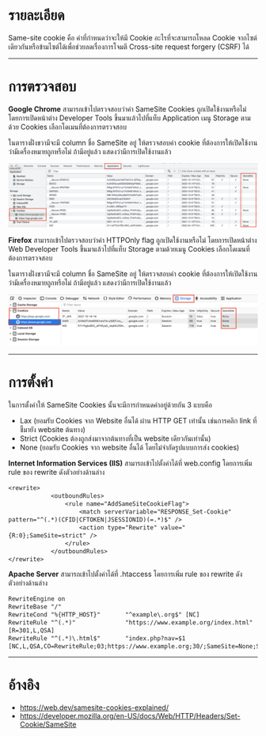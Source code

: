 # รายละเอียด

Same-site cookie คือ ค่าที่กำหนดว่าจะให้มี Cookie อะไรที่จะสามารถโหลด Cookie จากไซต์เดียวกันหรือข้ามไซต์ได้เพื่อช่วยลดเรื่องการโจมตี Cross-site request forgery (CSRF) ได้ 
*****

# การตรวจสอบ

**Google Chrome**  สามารถเข้าไปตรวจสอบว่าค่า SameSite Cookies ถูกเปิดใช้งานหรือไม่ โดยการเปิดหน้าต่าง Developer Tools ขึ้นมาแล้วไปที่แท็บ Application เมนู Storage ตามด้วย Cookies เลือกโดเมนที่ต้องการตรวจสอบ

ในตารางฝั่งขวามีจะมี column ชื่อ SameSite อยู่ ให้ตรวจสอบค่า cookie ที่ต้องการให้เปิดใช้งานว่ามีเครื่องหมายถูกหรือไม่ ถ้ามีอยู่แล้ว แสดงว่ามีการเปิดใช้งานแล้ว

![](./img/chrome_samesite.png)

**Firefox** สามารถเข้าไปตรวจสอบว่าค่า HTTPOnly flag ถูกเปิดใช้งานหรือไม่ โดยการเปิดหน้าต่าง Web Developer Tools ขึ้นมาแล้วไปที่แท็บ Storage ตามด้วยเมนู Cookies เลือกโดเมนที่ต้องการตรวจสอบ

ในตารางฝั่งขวามีจะมี column ชื่อ SameSite อยู่ ให้ตรวจสอบค่า cookie ที่ต้องการให้เปิดใช้งานว่ามีเครื่องหมายถูกหรือไม่ ถ้ามีอยู่แล้ว แสดงว่ามีการเปิดใช้งานแล้ว

![](./img/firefox_samesite.png)

*****

# การตั้งค่า

ในการตั้งค่าให้ SameSite Cookies นั้นจะมีการกำหนดค่าอยู่ด้วยกัน 3 แบบคือ

* Lax (ยอมรับ Cookies จาก Website อื่นได้ ผ่าน HTTP GET เท่านั้น เช่นการคลิก link ที่ชี้มายัง website ต้นทาง)
* Strict (Cookies ต้องถูกส่งมาจากต้นทางที่เป็น website เดียวกันเท่านั้น)
* None (ยอมรับ Cookies จาก website อื่นได้ โดยไม่จำกัดรูปแบบการส่ง cookies)

**Internet Information Services (IIS)** สามารถเข้าไปตั้งค่าได้ที่ web.config โดยการเพิ่ม rule ของ rewrite ดังตัวอย่างด้านล่าง

```
<rewrite>
            <outboundRules>
                <rule name="AddSameSiteCookieFlag">
                    <match serverVariable="RESPONSE_Set-Cookie" pattern="^(.*)(CFID|CFTOKEN|JSESSIONID)(=.*)$" />
                    <action type="Rewrite" value="{R:0};SameSite=strict" />
                </rule>
            </outboundRules>
</rewrite>
```

**Apache Server** สามารถเข้าไปตั้งค่าได้ที่ .htaccess โดยการเพิ่ม rule ของ rewrite ดังตัวอย่างด้านล่าง

```
RewriteEngine on
RewriteBase "/"
RewriteCond "%{HTTP_HOST}"       "^example\.org$" [NC]
RewriteRule "^(.*)"              "https://www.example.org/index.html" [R=301,L,QSA]
RewriteRule "^(.*)\.html$"       "index.php?nav=$1 [NC,L,QSA,CO=RewriteRule;03;https://www.example.org;30/;SameSite=None;Secure]
```

*****

# อ้างอิง

* https://web.dev/samesite-cookies-explained/
* https://developer.mozilla.org/en-US/docs/Web/HTTP/Headers/Set-Cookie/SameSite
